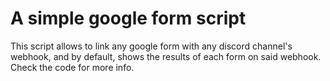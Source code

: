# A simple google form script

This script allows to link any google form with any discord channel's webhook, and by default, shows the results of each form on said webhook.
Check the code for more info.
